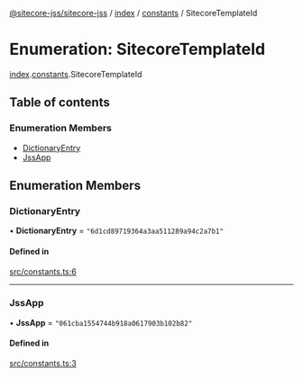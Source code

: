 [@sitecore-jss/sitecore-jss](../README.md) / [index](../modules/index.md) / [constants](../modules/index.constants.md) / SitecoreTemplateId

# Enumeration: SitecoreTemplateId

[index](../modules/index.md).[constants](../modules/index.constants.md).SitecoreTemplateId

## Table of contents

### Enumeration Members

- [DictionaryEntry](index.constants.SitecoreTemplateId.md#dictionaryentry)
- [JssApp](index.constants.SitecoreTemplateId.md#jssapp)

## Enumeration Members

### DictionaryEntry

• **DictionaryEntry** = `"6d1cd89719364a3aa511289a94c2a7b1"`

#### Defined in

[src/constants.ts:6](https://github.com/Sitecore/jss/blob/19e6229c3/packages/sitecore-jss/src/constants.ts#L6)

---

### JssApp

• **JssApp** = `"061cba1554744b918a0617903b102b82"`

#### Defined in

[src/constants.ts:3](https://github.com/Sitecore/jss/blob/19e6229c3/packages/sitecore-jss/src/constants.ts#L3)
